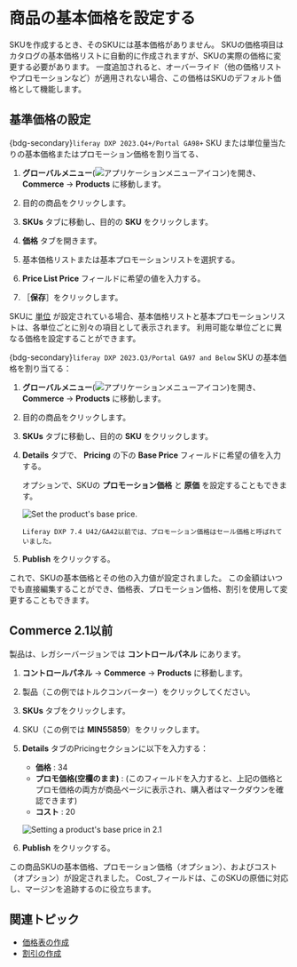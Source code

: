 # 商品の基本価格を設定する

SKUを作成するとき、そのSKUには基本価格がありません。 SKUの価格項目はカタログの基本価格リストに自動的に作成されますが、SKUの実際の価格に変更する必要があります。 一度追加されると、オーバーライド（他の価格リストやプロモーションなど）が適用されない場合、この価格はSKUのデフォルト価格として機能します。

## 基準価格の設定

{bdg-secondary}`liferay DXP 2023.Q4+/Portal GA98+` SKU または単位量当たりの基本価格またはプロモーション価格を割り当てる、

1. **グローバルメニュー**(![アプリケーションメニューアイコン](../images/icon-applications-menu.png))を開き、 **Commerce** &rarr; **Products** に移動します。

1. 目的の商品をクリックします。

1. **SKUs** タブに移動し、目的の **SKU** をクリックします。

1. **価格** タブを開きます。

1. 基本価格リストまたは基本プロモーションリストを選択する。

1. **Price List Price** フィールドに希望の値を入力する。

1. ［**保存**］をクリックします。

SKUに [単位](../product-management/creating-and-managing-products/products/units-of-measure.md) が設定されている場合、基本価格リストと基本プロモーションリストは、各単位ごとに別々の項目として表示されます。 利用可能な単位ごとに異なる価格を設定することができます。

{bdg-secondary}`liferay DXP 2023.Q3/Portal GA97 and Below` SKU の基本価格を割り当てる：

1. **グローバルメニュー**(![アプリケーションメニューアイコン](../images/icon-applications-menu.png))を開き、 **Commerce** &rarr; **Products** に移動します。

1. 目的の商品をクリックします。

1. **SKUs** タブに移動し、目的の **SKU** をクリックします。

1. **Details** タブで、 **Pricing** の下の **Base Price** フィールドに希望の値を入力する。

   オプションで、SKUの **プロモーション価格** と **原価** を設定することもできます。

   ![Set the product's base price.](./setting-a-products-base-price/images/01.png)

   ```{note}
   Liferay DXP 7.4 U42/GA42以前では、プロモーション価格はセール価格と呼ばれていました。
   ```

1. **Publish** をクリックする。

これで、SKUの基本価格とその他の入力値が設定されました。 この金額はいつでも直接編集することができ、価格表、プロモーション価格、割引を使用して変更することもできます。

## Commerce 2.1以前

製品は、レガシーバージョンでは **コントロールパネル** にあります。

1. **コントロールパネル** &rarr; **Commerce** &rarr; **Products** に移動します。

1. 製品（この例ではトルクコンバーター）をクリックしてください。

1. **SKUs** タブをクリックします。

1. SKU（この例では **MIN55859**）をクリックします。

1. **Details** タブのPricingセクションに以下を入力する：

   * **価格** : 34
   * **プロモ価格(空欄のまま)** : (このフィールドを入力すると、上記の価格とプロモ価格の両方が商品ページに表示され、購入者はマークダウンを確認できます)
   * **コスト** : 20

   ![Setting a product's base price in 2.1](./setting-a-products-base-price/images/01.png)

1. **Publish** をクリックする。

この商品SKUの基本価格、プロモーション価格（オプション）、およびコスト（オプション）が設定されました。 Cost_フィールドは、このSKUの原価に対応し、マージンを追跡するのに役立ちます。

## 関連トピック

* [価格表の作成](./creating-a-price-list.md)
* [割引の作成](./promoting-products/creating-a-discount.md)
